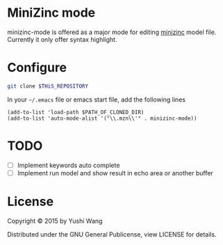 # MiniZinc mode 

minizinc-mode is offered as a major mode for editing [minizinc][1] model file. 
Currently it only offer syntax highlight. 

# Configure

```bash
git clone $THiS_REPOSITORY
```

In your `~/.emacs` file or emacs start file, add the following lines

```elisp
(add-to-list 'load-path $PATH_OF_CLONED_DIR)
(add-to-list 'auto-mode-alist '("\\.mzn\\'" . minizinc-mode))
```


# TODO 

- [ ] Implement keywords auto complete
- [ ] Implement run model and show result in echo area or another buffer

# License

Copyright © 2015 by Yushi Wang

Distributed under the GNU General Publicense, view LICENSE for details.


[1]: http://www.minizinc.org
